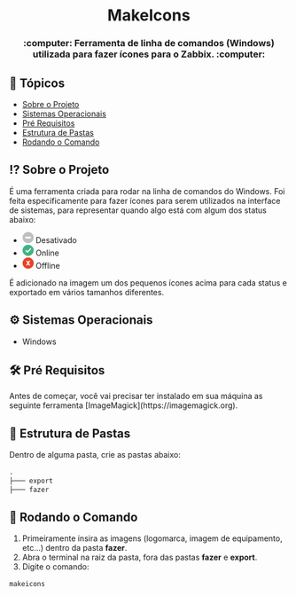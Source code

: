 <h1  align="center">MakeIcons</h1>
<h3  align="center">:computer: Ferramenta de linha de comandos (Windows) utilizada para fazer ícones para o Zabbix. :computer:</h3>

## 🏁 Tópicos
<!--ts-->
* [Sobre o Projeto](#-sobre-o-projeto)
* [Sistemas Operacionais](#-sistemas-operacionais)
* [Pré Requisitos](#-pré-requisitos)
* [Estrutura de Pastas](#-estrutura-de-pastas)
* [Rodando o Comando](#-rodando-o-comando)
<!--te-->

## ⁉️ Sobre o Projeto
<p>É uma ferramenta criada para rodar na linha de comandos do Windows. Foi feita especificamente para fazer ícones para serem utilizados na interface de sistemas, para representar quando algo está com algum dos status abaixo:
  
  - <img alt="Ícone Desativado" title="Ícone Desativado" src="./assets/icons/icon_des.png" /> Desativado
  - <img alt="Ícone Online" title="Ícone Online" src="./assets/icons/icon_on.png" /> Online
  - <img alt="Ícone Offline" title="Ícone Offline" src="./assets/icons/icon_off.png" /> Offline

<p>É adicionado na imagem um dos pequenos ícones acima para cada status e exportado em vários tamanhos diferentes.</p>

## ⚙️ Sistemas Operacionais
- Windows

## 🛠️ Pré Requisitos
<p>Antes de começar, você vai precisar ter instalado em sua máquina as seguinte ferramenta [ImageMagick](https://imagemagick.org).</p>

## 📂 Estrutura de Pastas
<p>Dentro de alguma pasta, crie as pastas abaixo:</p>

```shell
.
├─── export
├─── fazer
```

## 🎲 Rodando o Comando

1. Primeiramente insira as imagens (logomarca, imagem de equipamento, etc...) dentro da pasta **fazer**.
2. Abra o terminal na raiz da pasta, fora das pastas **fazer** e **export**.
3. Digite o comando:

```shell
makeicons
```
